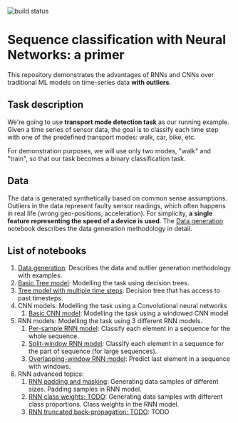 ![build status](https://github.com/dragoon/tmd-primer/workflows/Build/badge.svg)

# Sequence classification with Neural Networks: a primer

This repository demonstrates the advantages of RNNs and CNNs over traditional ML models on time-series data **with outliers**.

## Task description
We're going to use **transport mode detection task** as our running example.
Given a time series of sensor data, the goal is to classify each time step with one of the predefined transport modes: walk, car, bike, etc.

For demonstration purposes, we will use only two modes, "walk" and "train", so that our task becomes a binary classification task.

## Data
The data is generated synthetically based on common sense assumptions. Outliers in the data represent faulty sensor readings, which often happens in real life (wrong geo-positions, acceleration).
For simplicity, **a single feature representing the speed of a device is used**.
The [Data generation](rnnprimer/Data%20generation.ipynb) notebook describes the data generation methodology in detail.

## List of notebooks
1. [Data generation](https://nbviewer.jupyter.org/github/dragoon/tmd-primer/blob/master/tmdprimer/Data%20generation.ipynb): Describes the data and outlier generation methodology with examples.
2. [Basic Tree model](https://nbviewer.jupyter.org/github/dragoon/tmd-primer/blob/master/tmdprimer/Tree%20model.ipynb): Modelling the task using decision trees.
3. [Tree model with multiple time steps](https://nbviewer.jupyter.org/github/dragoon/tmd-primer/blob/master/tmdprimer/Tree%20model%20advanced.ipynb): Decision tree that has access to past timesteps.
4. CNN models:  Modelling the task using a Convolutional neural networks
    1. [Basic CNN model](https://nbviewer.jupyter.org/github/dragoon/tmd-primer/blob/master/tmdprimer/CNN%20Basics.ipynb):  Modelling the task using a windowed CNN model
5. RNN models: Modelling the task using 3 different RNN models.
    1. [Per-sample RNN model](https://nbviewer.jupyter.org/github/dragoon/tmd-primer/blob/master/tmdprimer/rnn_models/Per-sample%20RNN%20model.ipynb): Classify each element in a sequence for the whole sequence.
    2. [Split-window RNN model](https://nbviewer.jupyter.org/github/dragoon/tmd-primer/blob/master/tmdprimer/rnn_models/Split-window%20RNN%20model.ipynb): Classify each element in a sequence for the part of sequence (for large sequences).
    3. [Overlapping-window RNN model](https://nbviewer.jupyter.org/github/dragoon/tmd-primer/blob/master/tmdprimer/rnn_models/Overlapping-window%20RNN%20model.ipynb): Predict last element in a sequence with windows.
6. RNN advanced topics:
   1. [RNN padding and masking](https://nbviewer.jupyter.org/github/dragoon/tmd-primer/blob/master/tmdprimer/RNN%20padding%20and%20masking.ipynb): Generating data samples of different sizes. Padding samples in RNN model.
   2. [RNN class weights: TODO](https://nbviewer.jupyter.org/github/dragoon/tmd-primer/blob/master/tmdprimer/RNN%20class%20weights.ipynb): Generating data samples with different class proportions. Class weights in the RNN model.
   3. [RNN truncated back-propagation: TODO](https://nbviewer.jupyter.org/github/dragoon/tmd-primer/blob/master/tmdprimer/RNN%20TBTT.ipynb): TODO
